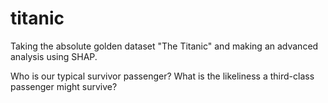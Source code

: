 # titanic
Taking the absolute golden dataset "The Titanic" and making an advanced analysis using SHAP. 

Who is our typical survivor passenger?
What is the likeliness a third-class passenger might survive?

